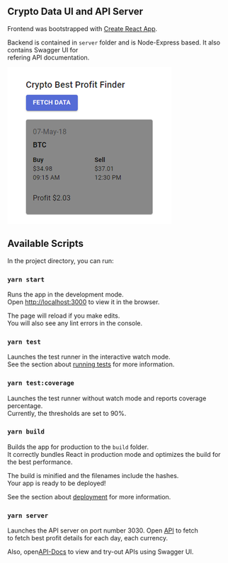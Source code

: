 ## Crypto Data UI and API Server

Frontend was bootstrapped with [Create React App](https://github.com/facebook/create-react-app).

Backend is contained in `server` folder and is Node-Express based. It also contains Swagger UI for <br/>
refering API documentation.

![UI screenshot](public/Screenshot.PNG)

## Available Scripts

In the project directory, you can run:

### `yarn start`

Runs the app in the development mode.<br />
Open [http://localhost:3000](http://localhost:3000) to view it in the browser.

The page will reload if you make edits.<br />
You will also see any lint errors in the console.

### `yarn test`

Launches the test runner in the interactive watch mode.<br />
See the section about [running tests](https://facebook.github.io/create-react-app/docs/running-tests) for more information.

### `yarn test:coverage`

Launches the test runner without watch mode and reports coverage percentage.<br />
Currently, the thresholds are set to 90%.

### `yarn build`

Builds the app for production to the `build` folder.<br />
It correctly bundles React in production mode and optimizes the build for the best performance.

The build is minified and the filenames include the hashes.<br />
Your app is ready to be deployed!

See the section about [deployment](https://facebook.github.io/create-react-app/docs/deployment) for more information.

### `yarn server`

Launches the API server on port number 3030. Open [API](http://localhost:3030/data/best) to fetch <br />
to fetch best profit details for each day, each currency.

Also, open[API-Docs](http://localhost:3030/api-docs) to view and try-out APIs using Swagger UI.


